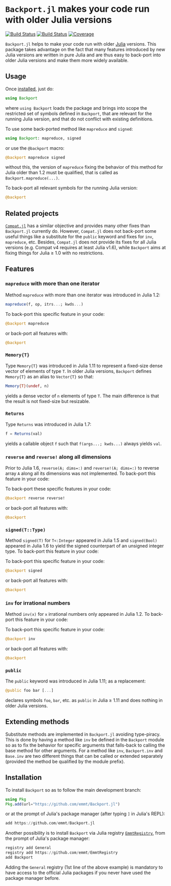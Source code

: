 # `Backport.jl` makes your code run with older Julia versions

[![Build Status](https://github.com/emmt/Backport.jl/actions/workflows/CI.yml/badge.svg?branch=main)](https://github.com/emmt/Backport.jl/actions/workflows/CI.yml?query=branch%3Amain) [![Build Status](https://ci.appveyor.com/api/projects/status/github/emmt/Backport.jl?svg=true)](https://ci.appveyor.com/project/emmt/Backport-jl) [![Coverage](https://codecov.io/gh/emmt/Backport.jl/branch/main/graph/badge.svg)](https://codecov.io/gh/emmt/Backport.jl)

`Backport.jl` helps to make your code run with older [Julia](http://julialang.org/)
versions. This package takes advantage on the fact that many features introduced by new
Julia versions are written in pure Julia and are thus easy to back-port into older Julia
versions and make them more widely available.

## Usage

Once [installed](#installation), just do:

``` julia
using Backport
```

where `using Backport` loads the package and brings into scope the restricted set of
symbols defined in `Backport`, that are relevant for the running Julia version, and that
do not conflict with existing definitions.

To use some back-ported method like `mapreduce` and `signed`:

``` julia
using Backport: mapreduce, signed
```

or use the `@backport` macro:

``` julia
@backport mapreduce signed
```

without this, the version of `mapreduce` fixing the behavior of this method for Julia
older than 1.2 must be qualified, that is called as `Backport.mapreduce(...)`.

To back-port all relevant symbols for the running Julia version:

``` julia
@backport
```


## Related projects

[`Compat.jl`](https://github.com/JuliaLang/Compat.jl) has a similar objective and provides
many other fixes than `Backport.jl` currently do. However, `Compat.jl` does not back-port
some useful things like a substitute for the `public` keyword and fixes for `inv`,
`mapreduce`, etc. Besides, `Compat.jl` does not provide its fixes for all Julia versions
(e.g. Compat v4 requires at least Julia v1.6), while `Backport` aims at fixing things for
Julia ≥ 1.0 with no restrictions.


## Features

### `mapreduce` with more than one iterator

Method `mapreduce` with more than one iterator was introduced in Julia 1.2:

``` julia
mapreduce(f, op, itrs...; kwds...)
```

To back-port this specific feature in your code:

``` julia
@backport mapreduce
```

or back-port all features with:

``` julia
@backport
```

### `Memory{T}`

Type `Memory{T}` was introduced in Julia 1.11 to represent a fixed-size dense vector of
elements of type `T`. In older Julia versions, `Backport` defines `Memory{T}` as an alias
to `Vector{T}` so that:

``` julia
Memory{T}(undef, n)
```

yields a dense vector of `n` elements of type `T`. The main difference is that the result
is not fixed-size but resizable.


### `Returns`

Type `Returns` was introduced in Julia 1.7:

``` julia
f = Returns(val)
```

yields a callable object `f` such that `f(args...; kwds...)` always yields `val`.


### `reverse` and `reverse!` along all dimensions

Prior to Julia 1.6, `reverse(A; dims=:)` and `reverse!(A; dims=:)` to reverse array `A`
along all its dimensions was not implemented. To back-port this feature in your code:

To back-port these specific features in your code:

``` julia
@backport reverse reverse!
```

or back-port all features with:

``` julia
@backport
```

### `signed(T::Type)`

Method `signed(T)` for `T<:Integer` appeared in Julia 1.5 and `signed(Bool)` appeared in
Julia 1.6 to yield the signed counterpart of an unsigned integer type. To back-port this
feature in your code:

To back-port this specific feature in your code:

``` julia
@backport signed
```

or back-port all features with:

``` julia
@backport
```

### `inv` for irrational numbers

Method `inv(x)` for `x` irrational numbers only appeared in Julia 1.2. To back-port this
feature in your code:

To back-port this specific feature in your code:

``` julia
@backport inv
```

or back-port all features with:

``` julia
@backport
```

### `public`

The `public` keyword was introduced in Julia 1.11; as a replacement:

``` julia
@public foo bar [...]
```

declares symbols `foo`, `bar`, etc. as `public` in Julia ≥ 1.11 and does nothing in older
Julia versions.

## Extending methods

Substitute methods are implemented in `Backport.jl` avoiding type-piracy. This is done by
having a method like `inv` be defined in the `Backport` module so as to fix the behavior
for specific arguments that falls-back to calling the base method for other arguments. For
a method like `inv`, `Backport.inv` and `Base.inv` are two different things that can be
called or extended separately (provided the method be qualified by the module prefix).


## Installation

To install `Backport` so as to follow the main development branch:

``` julia
using Pkg
Pkg.add(url="https://github.com/emmt/Backport.jl")
```

or at the prompt of Julia's package manager (after typing `]` in Julia's REPL):

``` julia
add https://github.com/emmt/Backport.jl
```

Another possibility is to install `Backport` via Julia registry
[`EmmtRegistry`](https://github.com/emmt/EmmtRegistry), from the prompt of Julia's package
manager:

```julia
registry add General
registry add https://github.com/emmt/EmmtRegistry
add Backport
```

Adding the `General` registry (1st line of the above example) is mandatory to have access
to the official Julia packages if you never have used the package manager before.

